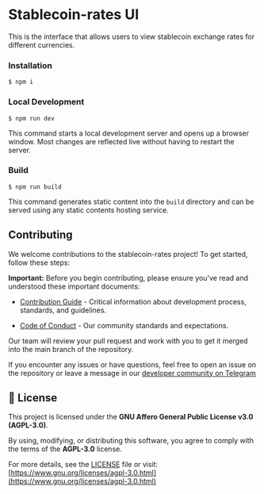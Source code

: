 # Stablecoin-rates UI

This is the interface that allows users to view stablecoin exchange rates for different currencies.

### Installation

```
$ npm i
```

### Local Development

```
$ npm run dev
```

This command starts a local development server and opens up a browser window. Most changes are reflected live without having to restart the server.

### Build



```
$ npm run build
```

This command generates static content into the `build` directory and can be served using any static contents hosting service.

## Contributing

We welcome contributions to the stablecoin-rates project! To get started, follow these steps:

**Important:** Before you begin contributing, please ensure you've read and understood these important documents:

- [Contribution Guide](https://paycrest.notion.site/Contribution-Guide-1602482d45a2809a8930e6ad565c906a) - Critical information about development process, standards, and guidelines.

- [Code of Conduct](https://paycrest.notion.site/Contributor-Code-of-Conduct-1602482d45a2806bab75fd314b381f4c) - Our community standards and expectations.

Our team will review your pull request and work with you to get it merged into the main branch of the repository.

If you encounter any issues or have questions, feel free to open an issue on the repository or leave a message in our [developer community on Telegram](https://t.me/+Stx-wLOdj49iNDM0)

## 📜 License

This project is licensed under the **GNU Affero General Public License v3.0 (AGPL-3.0)**.

By using, modifying, or distributing this software, you agree to comply with the terms of the **AGPL-3.0** license.

For more details, see the [LICENSE](LICENSE) file or visit:  
[https://www.gnu.org/licenses/agpl-3.0.html](https://www.gnu.org/licenses/agpl-3.0.html)
